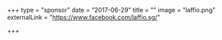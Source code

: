 +++
type = "sponsor"
date = "2017-06-29"
title = ""
image = "laffio.png"
externalLink = "https://www.facebook.com/laffio.sg/"

+++